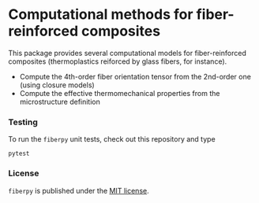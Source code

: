 # Computational methods for fiber-reinforced composites

This package provides several computational models for fiber-reinforced composites (thermoplastics reiforced by glass fibers, for instance).

- Compute the 4th-order fiber orientation tensor from the 2nd-order one (using closure models)
- Compute the effective thermomechanical properties from the microstructure definition

### Testing

To run the `fiberpy` unit tests, check out this repository and type
```
pytest
```

### License

`fiberpy` is published under the [MIT license](https://en.wikipedia.org/wiki/MIT_License).
